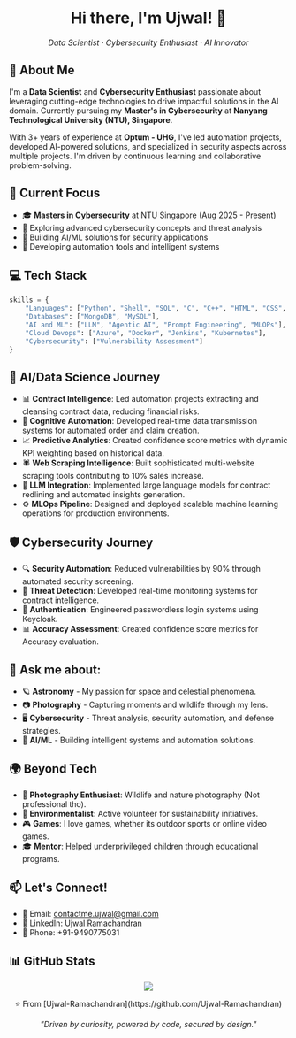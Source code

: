 <h1 align="center">Hi there, I'm Ujwal! 👋</h1>
<p align="center">
  <em>Data Scientist · Cybersecurity Enthusiast · AI Innovator</em>
</p>

## 🚀 About Me

I'm a **Data Scientist** and **Cybersecurity Enthusiast** passionate about leveraging cutting-edge technologies to drive impactful solutions in the AI domain. Currently pursuing my **Master's in Cybersecurity** at **Nanyang Technological University (NTU), Singapore**.

With 3+ years of experience at **Optum - UHG**, I've led automation projects, developed AI-powered solutions, and specialized in security aspects across multiple projects. I'm driven by continuous learning and collaborative problem-solving.

## 🔭 Current Focus

- 🎓 **Masters in Cybersecurity** at NTU Singapore (Aug 2025 - Present)
- 🔐 Exploring advanced cybersecurity concepts and threat analysis
- 🤖 Building AI/ML solutions for security applications
- 📡 Developing automation tools and intelligent systems


## 💻 Tech Stack


```python
skills = {
    "Languages": ["Python", "Shell", "SQL", "C", "C++", "HTML", "CSS", "JavaScript"],
    "Databases": ["MongoDB", "MySQL"],
    "AI and ML": ["LLM", "Agentic AI", "Prompt Engineering", "MLOPs"],
    "Cloud Devops": ["Azure", "Docker", "Jenkins", "Kubernetes"],
    "Cybersecurity": ["Vulnerability Assessment"]
}
```


## 🤖 AI/Data Science Journey

- 📊 **Contract Intelligence**: Led automation projects extracting and cleansing contract data, reducing financial risks.
- 🔄 **Cognitive Automation**: Developed real-time data transmission systems for automated order and claim creation.
- 📈 **Predictive Analytics**: Created confidence score metrics with dynamic KPI weighting based on historical data.
- 🕷️ **Web Scraping Intelligence**: Built sophisticated multi-website scraping tools contributing to 10% sales increase.
- 🧠 **LLM Integration**: Implemented large language models for contract redlining and automated insights generation.
- ⚙️ **MLOps Pipeline**: Designed and deployed scalable machine learning operations for production environments.


## 🛡️ Cybersecurity Journey

- 🔍 **Security Automation**: Reduced vulnerabilities by 90% through automated security screening.
- 🎯 **Threat Detection**: Developed real-time monitoring systems for contract intelligence.
- 🔐 **Authentication**: Engineered passwordless login systems using Keycloak.
- 📊 **Accuracy Assessment**: Created confidence score metrics for Accuracy evaluation.


## 💬 Ask me about:

- 🪐 **Astronomy** - My passion for space and celestial phenomena.
- 📷 **Photography** - Capturing moments and wildlife through my lens.
- 🖥️ **Cybersecurity** - Threat analysis, security automation, and defense strategies.
- 🤖 **AI/ML** - Building intelligent systems and automation solutions.


## 🌍 Beyond Tech

- 📸 **Photography Enthusiast**: Wildlife and nature photography (Not professional tho).
- 🌱 **Environmentalist**: Active volunteer for sustainability initiatives.
- 🎮 **Games**: I love games, whether its outdoor sports or online video games.
- 🎓 **Mentor**: Helped underprivileged children through educational programs.


## 📫 Let's Connect!

- 📧 Email: [contactme.ujwal@gmail.com](mailto:contactme.ujwal@gmail.com?subject=Hi,%20I'd%20like%20to%20know%20more%20about%20you&body=Hi%20Ujwal,%0A%0AI%20came%20across%20your%20profile%20and%20would%20love%20to%20learn%20more%20about%20your%20work%20and%20experiences.%20Could%20you%20please%20share%20your%20resume?%0A%0AThanks!)
- 💼 LinkedIn: [Ujwal Ramachandran](https://www.linkedin.com/in/ujwal-ramachandran-28b753199/)
- 📱 Phone: +91-9490775031

## 📊 GitHub Stats
<p align="center"> <img src="https://github-readme-stats.vercel.app/api/top-langs/?username=Ujwal-Ramachandran&layout=compact&theme=radical" /></p>

<p align="center"> ⭐️ From [Ujwal-Ramachandran](https://github.com/Ujwal-Ramachandran)</p>
<p align="center"><em>"Driven by curiosity, powered by code, secured by design."</em></p>

